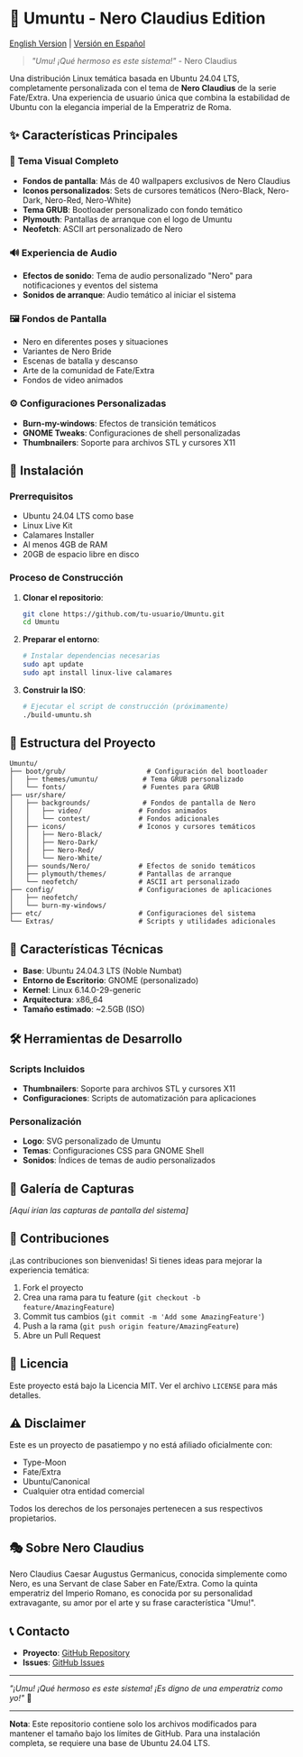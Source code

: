 # 🌹 Umuntu - Nero Claudius Edition

[English Version](README_EN.md) | [Versión en Español](README.md)

> *"Umu! ¡Qué hermoso es este sistema!"* - Nero Claudius

Una distribución Linux temática basada en Ubuntu 24.04 LTS, completamente personalizada con el tema de **Nero Claudius** de la serie Fate/Extra. Una experiencia de usuario única que combina la estabilidad de Ubuntu con la elegancia imperial de la Emperatriz de Roma.

## ✨ Características Principales

### 🎨 **Tema Visual Completo**
- **Fondos de pantalla**: Más de 40 wallpapers exclusivos de Nero Claudius
- **Iconos personalizados**: Sets de cursores temáticos (Nero-Black, Nero-Dark, Nero-Red, Nero-White)
- **Tema GRUB**: Bootloader personalizado con fondo temático
- **Plymouth**: Pantallas de arranque con el logo de Umuntu
- **Neofetch**: ASCII art personalizado de Nero

### 🔊 **Experiencia de Audio**
- **Efectos de sonido**: Tema de audio personalizado "Nero" para notificaciones y eventos del sistema
- **Sonidos de arranque**: Audio temático al iniciar el sistema

### 🖼️ **Fondos de Pantalla**
- Nero en diferentes poses y situaciones
- Variantes de Nero Bride
- Escenas de batalla y descanso
- Arte de la comunidad de Fate/Extra
- Fondos de video animados

### ⚙️ **Configuraciones Personalizadas**
- **Burn-my-windows**: Efectos de transición temáticos
- **GNOME Tweaks**: Configuraciones de shell personalizadas
- **Thumbnailers**: Soporte para archivos STL y cursores X11

## 🚀 Instalación

### Prerrequisitos
- Ubuntu 24.04 LTS como base
- Linux Live Kit
- Calamares Installer
- Al menos 4GB de RAM
- 20GB de espacio libre en disco

### Proceso de Construcción
1. **Clonar el repositorio**:
   ```bash
   git clone https://github.com/tu-usuario/Umuntu.git
   cd Umuntu
   ```

2. **Preparar el entorno**:
   ```bash
   # Instalar dependencias necesarias
   sudo apt update
   sudo apt install linux-live calamares
   ```

3. **Construir la ISO**:
   ```bash
   # Ejecutar el script de construcción (próximamente)
   ./build-umuntu.sh
   ```

## 📁 Estructura del Proyecto

```
Umuntu/
├── boot/grub/                    # Configuración del bootloader
│   ├── themes/umuntu/           # Tema GRUB personalizado
│   └── fonts/                   # Fuentes para GRUB
├── usr/share/
│   ├── backgrounds/             # Fondos de pantalla de Nero
│   │   ├── video/              # Fondos animados
│   │   └── contest/            # Fondos adicionales
│   ├── icons/                  # Iconos y cursores temáticos
│   │   ├── Nero-Black/
│   │   ├── Nero-Dark/
│   │   ├── Nero-Red/
│   │   └── Nero-White/
│   ├── sounds/Nero/            # Efectos de sonido temáticos
│   ├── plymouth/themes/        # Pantallas de arranque
│   └── neofetch/               # ASCII art personalizado
├── config/                     # Configuraciones de aplicaciones
│   ├── neofetch/
│   └── burn-my-windows/
├── etc/                        # Configuraciones del sistema
└── Extras/                     # Scripts y utilidades adicionales
```

## 🎯 Características Técnicas

- **Base**: Ubuntu 24.04.3 LTS (Noble Numbat)
- **Entorno de Escritorio**: GNOME (personalizado)
- **Kernel**: Linux 6.14.0-29-generic
- **Arquitectura**: x86_64
- **Tamaño estimado**: ~2.5GB (ISO)

## 🛠️ Herramientas de Desarrollo

### Scripts Incluidos
- **Thumbnailers**: Soporte para archivos STL y cursores X11
- **Configuraciones**: Scripts de automatización para aplicaciones

### Personalización
- **Logo**: SVG personalizado de Umuntu
- **Temas**: Configuraciones CSS para GNOME Shell
- **Sonidos**: Índices de temas de audio personalizados

## 🎨 Galería de Capturas

*[Aquí irían las capturas de pantalla del sistema]*

## 🤝 Contribuciones

¡Las contribuciones son bienvenidas! Si tienes ideas para mejorar la experiencia temática:

1. Fork el proyecto
2. Crea una rama para tu feature (`git checkout -b feature/AmazingFeature`)
3. Commit tus cambios (`git commit -m 'Add some AmazingFeature'`)
4. Push a la rama (`git push origin feature/AmazingFeature`)
5. Abre un Pull Request

## 📝 Licencia

Este proyecto está bajo la Licencia MIT. Ver el archivo `LICENSE` para más detalles.

## ⚠️ Disclaimer

Este es un proyecto de pasatiempo y no está afiliado oficialmente con:
- Type-Moon
- Fate/Extra
- Ubuntu/Canonical
- Cualquier otra entidad comercial

Todos los derechos de los personajes pertenecen a sus respectivos propietarios.

## 🎭 Sobre Nero Claudius

Nero Claudius Caesar Augustus Germanicus, conocida simplemente como Nero, es una Servant de clase Saber en Fate/Extra. Como la quinta emperatriz del Imperio Romano, es conocida por su personalidad extravagante, su amor por el arte y su frase característica "Umu!".

## 📞 Contacto

- **Proyecto**: [GitHub Repository](https://github.com/tu-usuario/Umuntu)
- **Issues**: [GitHub Issues](https://github.com/tu-usuario/Umuntu/issues)

---

*"¡Umu! ¡Qué hermoso es este sistema! ¡Es digno de una emperatriz como yo!"* 🌹

---

**Nota**: Este repositorio contiene solo los archivos modificados para mantener el tamaño bajo los límites de GitHub. Para una instalación completa, se requiere una base de Ubuntu 24.04 LTS.
